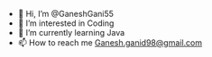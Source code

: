 - 👋 Hi, I’m @GaneshGani55
- 👀 I’m interested in Coding
- 🌱 I’m currently learning Java
- 📫 How to reach me Ganesh.ganid98@gmail.com

<!---
GaneshGani55/GaneshGani55 is a ✨ special ✨ repository because its `README.md` (this file) appears on your GitHub profile.
You can click the Preview link to take a look at your changes.
--->
